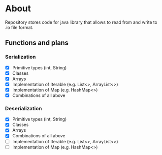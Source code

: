 # About
Repository stores code for java library that allows to read from and write to .io file format.

## Functions and plans
### Serialization
- [X] Primitive types (int, String)
- [X] Classes
- [X] Arrays 
- [X] Implementation of Iterable (e.g. List<>, ArrayList<>)
- [X] Implementation of Map (e.g. HashMap<>)
- [X] Combinations of all above
      
### Deserialization
- [X] Primitive types (int, String)
- [X] Classes
- [X] Arrays 
- [X] Combinations of all above
- [ ] Implementation of Iterable (e.g. List<>, ArrayList<>)
- [ ] Implementation of Map (e.g. HashMap<>)
